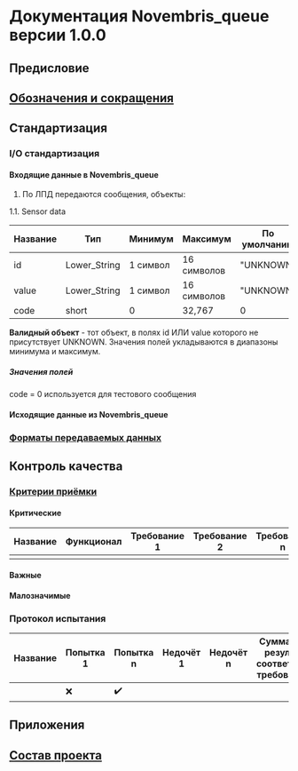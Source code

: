 # Документация **Novembris_queue** версии **1.0.0**

## Предисловие

## [Обозначения и сокращения](Обозначения_и_сокращения.md)

## Стандартизация

### I/O стандартизация

#### Входящие данные в **Novembris_queue**

1. По ЛПД передаются сообщения, объекты:

1.1. Sensor data

| Название | Тип           | Минимум      | Максимум     | По умолчанию |
|----------|---------------|--------------|--------------|--------------|
| id       | Lower_String  | 1 символ     | 16 символов  | "UNKNOWN"    |
| value    | Lower_String  | 1 символ     | 16 символов  | "UNKNOWN"    |
| code     | short         | 0            | 32,767       | 0            |

**Валидный объект** - тот объект, в полях id ИЛИ value которого не присутствует UNKNOWN. Значения полей укладываются в 
диапазоны минимума и максимум.

##### Значения полей
code = 0 используется для тестового сообщения

#### Исходящие данные из **Novembris_queue**

### [Форматы передаваемых данных](Форматы_данных.md)

## Контроль качества

### [Критерии приёмки](Критерии_приёмки.md)

#### Критические

| Название | Функционал | Требование 1 | Требование 2 | Требование n | Допущение 1 |
|----------|------------|--------------|--------------|--------------|-------------|
|          |            |              |              |              |             |

#### Важные

#### Малозначимые

### Протокол испытания

| Название | Попытка 1 | Попытка n | Недочёт 1 | Недочёт n | Суммарный результат соответствия требованиям |
|----------|-----------|-----------|-----------|-----------|----------------------------------------------|
|          | ❌         | ✔️        |           |           |                                              |

## Приложения

## [Состав проекта](Список_всех_документашек.md)